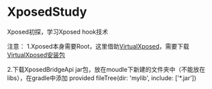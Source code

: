 # XposedStudy
Xposed初探，学习Xposed hook技术

注意：
1.Xposed本身需要Root，这里借助[VirtualXposed](https://github.com/android-hacker/VirtualXposed)，需要下载[VirtualXposed安装包](https://github.com/android-hacker/VirtualXposed/releases)

2.下载XposedBridgeApi jar包，放在moudle下新建的文件夹中（不能放在libs），在gradle中添加 provided fileTree(dir: 'mylib', include: ['*.jar'])
